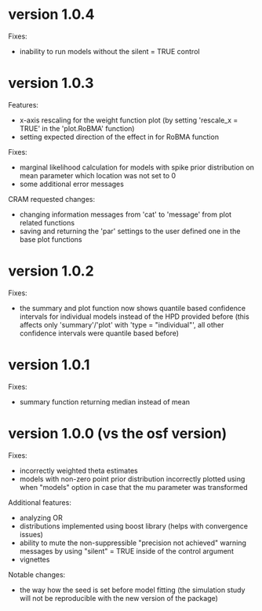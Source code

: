 # version 1.0.4
Fixes:
- inability to run models without the silent = TRUE control

# version 1.0.3
Features:
- x-axis rescaling for the weight function plot (by setting 'rescale_x = TRUE' in the 'plot.RoBMA' function)
- setting expected direction of the effect in for RoBMA function

Fixes:
- marginal likelihood calculation for models with spike prior distribution on mean parameter which location was not set to 0
- some additional error messages 

CRAM requested changes:
- changing information messages from 'cat' to 'message' from plot related functions
- saving and returning the 'par' settings to the user defined one in the base plot functions

# version 1.0.2
Fixes:
- the summary and plot function now shows quantile based confidence intervals for individual models instead of the HPD provided before (this affects only 'summary'/'plot' with 'type = "individual"', all other confidence intervals were quantile based before)

# version 1.0.1
Fixes:
- summary function returning median instead of mean

# version 1.0.0 (vs the osf version)
Fixes:
- incorrectly weighted theta estimates
- models with non-zero point prior distribution incorrectly plotted using when "models" option in case that the mu parameter was transformed

Additional features:
- analyzing OR
- distributions implemented using boost library (helps with convergence issues)
- ability to mute the non-suppressible "precision not achieved" warning messages by using "silent" = TRUE inside of the control argument
- vignettes

Notable changes:
- the way how the seed is set before model fitting (the simulation study will not be reproducible with the new version of the package)
